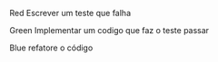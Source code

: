 
Red
Escrever um teste que falha

Green
Implementar um codigo que faz o teste passar

Blue
refatore o código